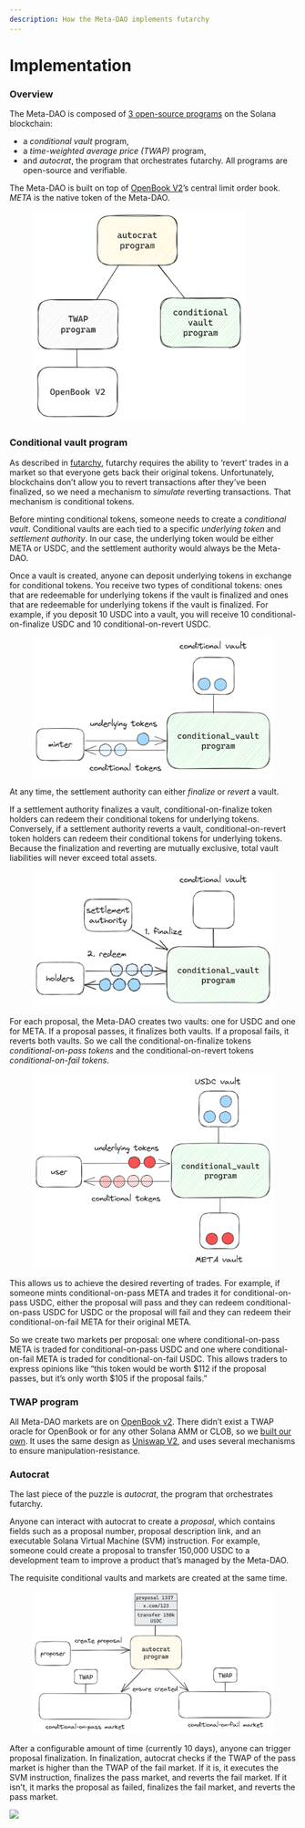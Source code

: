 ```yaml
---
description: How the Meta-DAO implements futarchy
---
```


# Implementation

### Overview <a href="#overview" id="overview"></a>

The Meta-DAO is composed of [3 open-source programs](https://github.com/metaDAOproject/meta-dao) on the Solana blockchain:

* a _conditional vault_ program,
* a _time-weighted average price (TWAP)_ program,
* and _autocrat_, the program that orchestrates futarchy. All programs are open-source and verifiable.

The Meta-DAO is built on top of [OpenBook V2](https://www.openbook-solana.com/)’s central limit order book. _META_ is the native token of the Meta-DAO.

<figure><img src="../.gitbook/assets/image (1).png" alt="" width="375"><figcaption></figcaption></figure>

### &#x20;Conditional vault program <a href="#conditional-vault-program" id="conditional-vault-program"></a>

As described in [futarchy](https://metadaoproject.github.io/docs/mechanics/futarchy.html), futarchy requires the ability to ‘revert’ trades in a market so that everyone gets back their original tokens. Unfortunately, blockchains don’t allow you to revert transactions after they’ve been finalized, so we need a mechanism to _simulate_ reverting transactions. That mechanism is conditional tokens.

Before minting conditional tokens, someone needs to create a _conditional vault_. Conditional vaults are each tied to a specific _underlying token_ and _settlement authority_. In our case, the underlying token would be either META or USDC, and the settlement authority would always be the Meta-DAO.

Once a vault is created, anyone can deposit underlying tokens in exchange for conditional tokens. You receive two types of conditional tokens: ones that are redeemable for underlying tokens if the vault is finalized and ones that are redeemable for underlying tokens if the vault is finalized. For example, if you deposit 10 USDC into a vault, you will receive 10 conditional-on-finalize USDC and 10 conditional-on-revert USDC.

<figure><img src="../.gitbook/assets/image (2).png" alt=""><figcaption></figcaption></figure>

At any time, the settlement authority can either _finalize_ or _revert_ a vault.

If a settlement authority finalizes a vault, conditional-on-finalize token holders can redeem their conditional tokens for underlying tokens. Conversely, if a settlement authority reverts a vault, conditional-on-revert token holders can redeem their conditional tokens for underlying tokens. Because the finalization and reverting are mutually exclusive, total vault liabilities will never exceed total assets.

<figure><img src="../.gitbook/assets/image (3).png" alt=""><figcaption></figcaption></figure>

For each proposal, the Meta-DAO creates two vaults: one for USDC and one for META. If a proposal passes, it finalizes both vaults. If a proposal fails, it reverts both vaults. So we call the conditional-on-finalize tokens _conditional-on-pass tokens_ and the conditional-on-revert tokens _conditional-on-fail tokens_.

<figure><img src="../.gitbook/assets/image (4).png" alt=""><figcaption></figcaption></figure>

This allows us to achieve the desired reverting of trades. For example, if someone mints conditional-on-pass META and trades it for conditional-on-pass USDC, either the proposal will pass and they can redeem conditional-on-pass USDC for USDC or the proposal will fail and they can redeem their conditional-on-fail META for their original META.

So we create two markets per proposal: one where conditional-on-pass META is traded for conditional-on-pass USDC and one where conditional-on-fail META is traded for conditional-on-fail USDC. This allows traders to express opinions like “this token would be worth $112 if the proposal passes, but it’s only worth $105 if the proposal fails.”

### &#x20;TWAP program <a href="#twap-program" id="twap-program"></a>

All Meta-DAO markets are on [OpenBook v2](https://github.com/openbook-dex/openbook-v2). There didn’t exist a TWAP oracle for OpenBook or for any other Solana AMM or CLOB, so we [built our own](https://github.com/metaDAOproject/openbook-twap). It uses the same design as [Uniswap V2](https://docs.uniswap.org/contracts/v2/concepts/core-concepts/oracles), and uses several mechanisms to ensure manipulation-resistance.

### &#x20;Autocrat <a href="#autocrat" id="autocrat"></a>

The last piece of the puzzle is _autocrat_, the program that orchestrates futarchy.

Anyone can interact with autocrat to create a _proposal_, which contains fields such as a proposal number, proposal description link, and an executable Solana Virtual Machine (SVM) instruction. For example, someone could create a proposal to transfer 150,000 USDC to a development team to improve a product that’s managed by the Meta-DAO.

The requisite conditional vaults and markets are created at the same time.

<figure><img src="../.gitbook/assets/image (5).png" alt=""><figcaption></figcaption></figure>

After a configurable amount of time (currently 10 days), anyone can trigger proposal finalization. In finalization, autocrat checks if the TWAP of the pass market is higher than the TWAP of the fail market. If it is, it executes the SVM instruction, finalizes the pass market, and reverts the fail market. If it isn’t, it marks the proposal as failed, finalizes the fail market, and reverts the pass market.

![](http://themetadao.org/img/autocrat-finalize.png)

